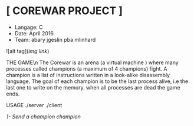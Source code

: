 # [ COREWAR PROJECT ]
- Langage: C
- Date: April 2016
- Team: abary jgeslin pba mlinhard

![alt tag](*img link*)

THE GAME\n
The Corewar is an arena (a virtual machine ) where many processes called 
champions (a maximum of 4 champions) fight. A champion is a list of instructions
written in a look-alike disassembly language. The goal of each champion is to 
be the last process alive, i.e the last one to write on the memory. 
when all processes are dead the game ends.

USAGE
./server <port>
./client <address> <port>

1- Send a champion
champion <path to a champion>
